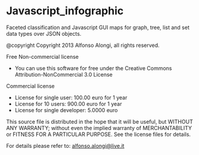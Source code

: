 Javascript_infographic
======================

Faceted classification and Javascript GUI maps for graph, tree, list and set data types over JSON objects.


@copyright Copyright 2013 Alfonso Alongi, all rights reserved.
 
Free  Non-commercial license
  * You can use this software for free under the  Creative Commons Attribution-NonCommercial 3.0 License
  
Commercial license
  * License for single user: 100.00 euro for 1 year
  * License for 10 users: 900.00 euro for 1 year
  * License for single developer: 5.0000 euro
 
  This source file is distributed in the hope that it will be useful, but 
  WITHOUT ANY WARRANTY; without even the implied warranty of MERCHANTABILITY 
  or FITNESS FOR A PARTICULAR PURPOSE. See the license files for details.
  
  For details please refer to: alfonso.alongi@live.it

